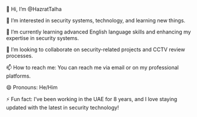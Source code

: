 
👋 Hi, I’m @HazratTalha

👀 I’m interested in security systems, technology, and learning new things.

🌱 I’m currently learning advanced English language skills and enhancing my expertise in security systems.

💞️ I’m looking to collaborate on security-related projects and CCTV review processes.

📫 How to reach me: You can reach me via email or on my professional platforms.

😄 Pronouns: He/Him

⚡ Fun fact: I’ve been working in the UAE for 8 years, and I love staying updated with the latest in security technology!



